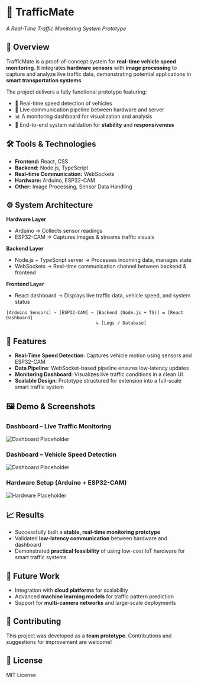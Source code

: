 # 🚦 TrafficMate

*A Real-Time Traffic Monitoring System Prototype*

## 📌 Overview

TrafficMate is a proof-of-concept system for **real-time vehicle speed monitoring**. It integrates **hardware sensors** with **image processing** to capture and analyze live traffic data, demonstrating potential applications in **smart transportation systems**.

The project delivers a fully functional prototype featuring:

* 🚗 Real-time speed detection of vehicles
* 📡 Live communication pipeline between hardware and server
* 📊 A monitoring dashboard for visualization and analysis
* 🔄 End-to-end system validation for **stability** and **responsiveness**

## 🛠️ Tools & Technologies

* **Frontend:** React, CSS
* **Backend:** Node.js, TypeScript
* **Real-time Communication:** WebSockets
* **Hardware:** Arduino, ESP32-CAM
* **Other:** Image Processing, Sensor Data Handling

## ⚙️ System Architecture

**Hardware Layer**

* Arduino → Collects sensor readings
* ESP32-CAM → Captures images & streams traffic visuals

**Backend Layer**

* Node.js + TypeScript server → Processes incoming data, manages state
* WebSockets → Real-time communication channel between backend & frontend

**Frontend Layer**

* React dashboard → Displays live traffic data, vehicle speed, and system status

```
[Arduino Sensors] → [ESP32-CAM] → [Backend (Node.js + TS)] ⇆ [React Dashboard]
                                  ↳ [Logs / Database]
```

## 🚀 Features

* **Real-Time Speed Detection**: Captures vehicle motion using sensors and ESP32-CAM
* **Data Pipeline**: WebSocket-based pipeline ensures low-latency updates
* **Monitoring Dashboard**: Visualizes live traffic conditions in a clean UI
* **Scalable Design**: Prototype structured for extension into a full-scale smart traffic system

## 🖼️ Demo & Screenshots

### Dashboard – Live Traffic Monitoring

![Dashboard Placeholder](docs/screenshots/dashboard_live.png)

### Dashboard – Vehicle Speed Detection

![Dashboard Placeholder](docs/screenshots/dashboard_speed.png)

### Hardware Setup (Arduino + ESP32-CAM)

![Hardware Placeholder](docs/screenshots/hardware_setup.png)

## 📈 Results

* Successfully built a **stable, real-time monitoring prototype**
* Validated **low-latency communication** between hardware and dashboard
* Demonstrated **practical feasibility** of using low-cost IoT hardware for smart traffic systems


## 🔮 Future Work

* Integration with **cloud platforms** for scalability
* Advanced **machine learning models** for traffic pattern prediction
* Support for **multi-camera networks** and large-scale deployments

## 🤝 Contributing

This project was developed as a **team prototype**. Contributions and suggestions for improvement are welcome!

## 📜 License

MIT License
